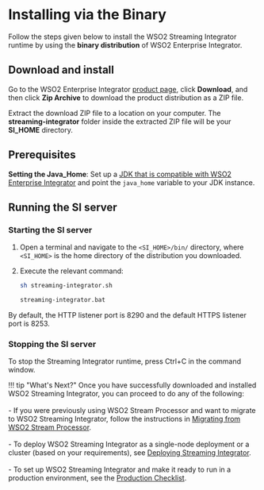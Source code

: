 # Installing via the Binary

Follow the steps given below to install the WSO2 Streaming Integrator runtime by using the <b>binary distribution</b> of WSO2 Enterprise Integrator.

## Download and install

Go to the WSO2 Enterprise Integrator [product page](https://wso2.com/integration/#), click **Download**, and then click **Zip Archive** to download the product distribution as a ZIP file.

Extract the download ZIP file to a location on your computer. The <b>streaming-integrator</b> folder inside the extracted ZIP file will be your <b>SI_HOME</b> directory.

## Prerequisites

**Setting the Java_Home**: Set up a [JDK that is compatible with WSO2 Enterprise Integrator]({{base_path}}/install-and-setup/setup/si-setup/environment-compatibility) and point the `java_home` variable to your JDK instance.

## Running the SI server

### Starting the SI server

1.  Open a terminal and navigate to the `<SI_HOME>/bin/` directory, where `<SI_HOME>` is the home directory of the distribution you downloaded.

2.  Execute the relevant command:

    ```bash tab='On MacOS/Linux/CentOS'
    sh streaming-integrator.sh
    ```
    
    ```bash tab='On Windows'
    streaming-integrator.bat
    ```
      
By default, the HTTP listener port is 8290 and the default HTTPS listener port is 8253.

### Stopping the SI server

To stop the Streaming Integrator runtime, press Ctrl+C in the command window.

!!! tip "What's Next?"
    Once you have successfully downloaded and installed WSO2 Streaming Integrator, you can proceed to do any of the following:<br/><br/>
    - If you were previously using WSO2 Stream Processor and want to migrate to WSO2 Streaming Integrator, follow the instructions in [Migrating from WSO2 Stream Processor]({{base_path}}/install-and-setup/upgrading-wso2-si/migrating-from-stream-processor).<br/><br/>
    - To deploy WSO2 Streaming Integrator as a single-node deployment or a cluster (based on your requirements), see [Deploying Streaming Integrator]({{base_path}}/install-and-setup/setup/si-deployment/deployment-guide).<br/><br/>
    - To set up WSO2 Streaming Integrator and make it ready to run in a production environment, see the [Production Checklist]({{base_path}}/install-and-setup/setup/si-setup/production-checklist).<br/><br/>

